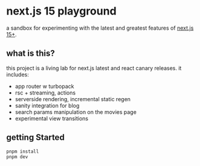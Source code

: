 # next.js 15 playground

a sandbox for experimenting with the latest and greatest features of [next.js 15+](https://nextjs.org).

## what is this?

this project is a living lab for next.js latest and react canary releases. it includes:

- app router w turbopack
- rsc + streaming, actions
- serverside rendering, incremental static regen
- sanity integration for blog
- search params manipulation on the movies page
- experimental view transitions

## getting Started

```bash
pnpm install
pnpm dev
```
